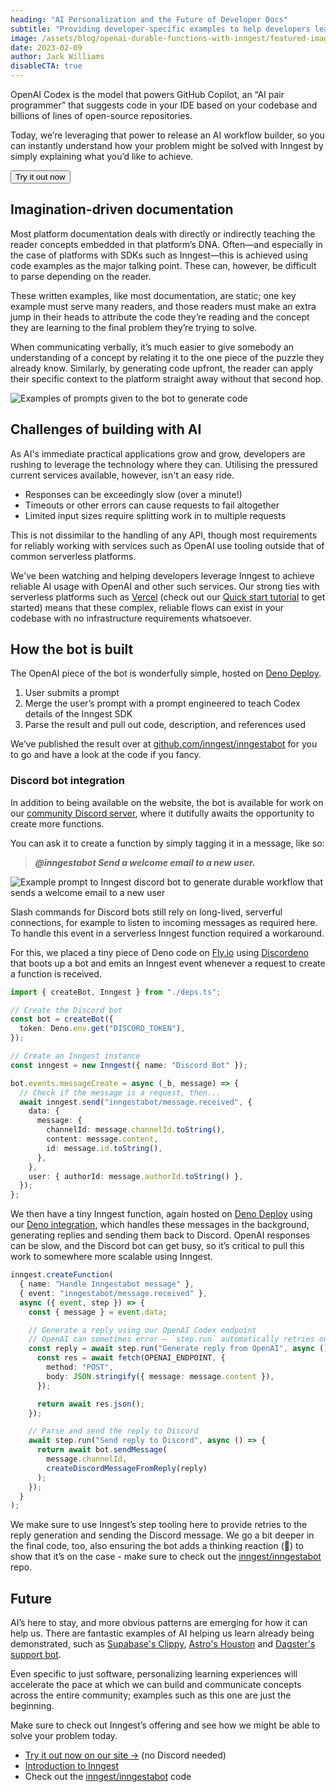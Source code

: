```yaml
---
heading: "AI Personalization and the Future of Developer Docs"
subtitle: "Providing developer-specific examples to help developers learn how to use the Inngest SDK. The beginning of AI-personalized learning flows for users."
image: /assets/blog/openai-durable-functions-with-inngest/featured-image.png
date: 2023-02-09
author: Jack Williams
disableCTA: true
---
```


OpenAI Codex is the model that powers GitHub Copilot, an “AI pair programmer” that suggests code in your IDE based on your codebase and billions of lines of open-source repositories.

Today, we’re leveraging that power to release an AI workflow builder, so you can instantly understand how your problem might be solved with Inngest by simply explaining what you’d like to achieve.

<aside>
  <Button href="/ai-personalized-documentation" arrow="right">
    <span className="text-white">Try it out now</span>
  </Button>
</aside>

## Imagination-driven documentation

Most platform documentation deals with directly or indirectly teaching the reader concepts embedded in that platform’s DNA. Often—and especially in the case of platforms with SDKs such as Inngest—this is achieved using code examples as the major talking point. These can, however, be difficult to parse depending on the reader.

These written examples, like most documentation, are static; one key example must serve many readers, and those readers must make an extra jump in their heads to attribute the code they’re reading and the concept they are learning to the final problem they’re trying to solve.

When communicating verbally, it’s much easier to give somebody an understanding of a concept by relating it to the one piece of the puzzle they already know. Similarly, by generating code upfront, the reader can apply their specific context to the platform straight away without that second hop.

![Examples of prompts given to the bot to generate code](/assets/blog/openai-durable-functions-with-inngest/prompt-examples.png)

## Challenges of building with AI

As AI's immediate practical applications grow and grow, developers are rushing to leverage the technology where they can. Utilising the pressured current services available, however, isn't an easy ride.

- Responses can be exceedingly slow (over a minute!)
- Timeouts or other errors can cause requests to fail altogether
- Limited input sizes require splitting work in to multiple requests

This is not dissimilar to the handling of any API, though most requirements for reliably working with services such as OpenAI use tooling outside that of common serverless platforms.

We've been watching and helping developers leverage Inngest to achieve reliable AI usage with OpenAI and other such services. Our strong ties with serverless platforms such as [Vercel](https://vercel.com/integrations/inngest) (check out our [Quick start tutorial](/docs) to get started) means that these complex, reliable flows can exist in your codebase with no infrastructure requirements whatsoever.

## How the bot is built

The OpenAI piece of the bot is wonderfully simple, hosted on [Deno Deploy](https://deno.com/deploy).

1. User submits a prompt
2. Merge the user’s prompt with a prompt engineered to teach Codex details of the Inngest SDK
3. Parse the result and pull out code, description, and references used

We’ve published the result over at [github.com/inngest/inngestabot](http://github.com/inngest/inngestabot) for you to go and have a look at the code if you fancy.

### Discord bot integration

In addition to being available on the website, the bot is available for work on our [community Discord server](https://www.inngest.com/discord), where it dutifully awaits the opportunity to create more functions.

You can ask it to create a function by simply tagging it in a message, like so:

> **_@inngestabot Send a welcome email to a new user._**

![Example prompt to Inngest discord bot to generate durable workflow that sends a welcome email to a new user](/assets/blog/openai-durable-functions-with-inngest/discord-message.gif)

Slash commands for Discord bots still rely on long-lived, serverful connections, for example to listen to incoming messages as required here. To handle this event in a serverless Inngest function required a workaround.

For this, we placed a tiny piece of Deno code on [Fly.io](http://Fly.io) using [Discordeno](https://deno.land/x/discordeno) that boots up a bot and emits an Inngest event whenever a request to create a function is received.

```ts
import { createBot, Inngest } from "./deps.ts";

// Create the Discord bot
const bot = createBot({
  token: Deno.env.get("DISCORD_TOKEN"),
});

// Create an Inngest instance
const inngest = new Inngest({ name: "Discord Bot" });

bot.events.messageCreate = async (_b, message) => {
  // Check if the message is a request, then...
  await inngest.send("inngestabot/message.received", {
    data: {
      message: {
        channelId: message.channelId.toString(),
        content: message.content,
        id: message.id.toString(),
      },
    },
    user: { authorId: message.authorId.toString() },
  });
};
```

We then have a tiny Inngest function, again hosted on [Deno Deploy](https://deno.com/deploy) using our [Deno integration](/docs/learn/serving-inngest-functions#framework-fresh-deno), which handles these messages in the background, generating replies and sending them back to Discord. OpenAI responses can be slow, and the Discord bot can get busy, so it’s critical to pull this work to somewhere more scalable using Inngest.

```ts
inngest.createFunction(
  { name: "Handle Inngestabot message" },
  { event: "inngestabot/message.received" },
  async ({ event, step }) => {
    const { message } = event.data;

    // Generate a reply using our OpenAI Codex endpoint
    // OpenAI can sometimes error — `step.run` automatically retries on errors
    const reply = await step.run("Generate reply from OpenAI", async () => {
      const res = await fetch(OPENAI_ENDPOINT, {
        method: "POST",
        body: JSON.stringify({ message: message.content }),
      });

      return await res.json();
    });

    // Parse and send the reply to Discord
    await step.run("Send reply to Discord", async () => {
      return await bot.sendMessage(
        message.channelId,
        createDiscordMessageFromReply(reply)
      );
    });
  }
);
```

We make sure to use Inngest’s step tooling here to provide retries to the reply generation and sending the Discord message. We go a bit deeper in the final code, too, also ensuring the bot adds a thinking reaction (🤔) to show that it’s on the case - make sure to check out the [inngest/inngestabot](https://github.com/inngest/inngestabot) repo.

## Future

AI’s here to stay, and more obvious patterns are emerging for how it can help us. There are fantastic examples of AI helping us learn already being demonstrated, such as [Supabase's Clippy](https://supabase.com/blog/chatgpt-supabase-docs?ref=inngest), [Astro's Houston](https://github.com/withastro/houston.astro.build) and [Dagster's support bot](https://dagster.io/blog/chatgpt-langchain).

Even specific to just software, personalizing learning experiences will accelerate the pace at which we can build and communicate concepts across the entire community; examples such as this one are just the beginning.

Make sure to check out Inngest’s offering and see how we might be able to solve your problem today.

- [Try it out now on our site →](/ai-personalized-documentation) (no Discord needed)
- [Introduction to Inngest](/docs)
- Check out the [inngest/inngestabot](https://github.com/inngest/inngestabot) code
